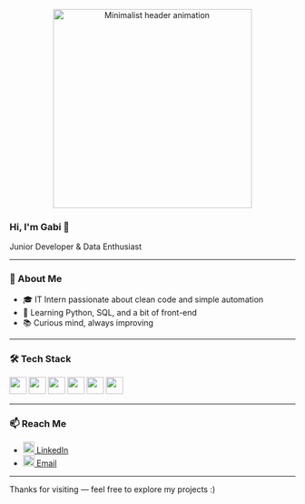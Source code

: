 <p align="center">
  <img src="https://media0.giphy.com/media/v1.Y2lkPTc5MGI3NjExeWFocndsZTUwNDJrOXUzdWV3cWZ1cDRvaTNuNW92dG84b3EyY3Q4ayZlcD12MV9pbnRlcm5hbF9naWZfYnlfaWQmY3Q9Zw/3oKIPnAiaMCws8nOsE/giphy.gif" width="350" alt="Minimalist header animation" />
</p>

### Hi, I'm Gabi 👋

Junior Developer & Data Enthusiast

---

### 🧠 About Me

- 🎓 IT Intern passionate about clean code and simple automation  
- 🐍 Learning Python, SQL, and a bit of front-end  
- 📚 Curious mind, always improving  

---

### 🛠️ Tech Stack

<p>
  <img src="https://cdn.jsdelivr.net/gh/devicons/devicon/icons/python/python-original.svg" height="30" />
  <img src="https://cdn.jsdelivr.net/gh/devicons/devicon/icons/html5/html5-original.svg" height="30" />
  <img src="https://cdn.jsdelivr.net/gh/devicons/devicon/icons/css3/css3-original.svg" height="30" />
  <img src="https://cdn.jsdelivr.net/gh/devicons/devicon/icons/javascript/javascript-original.svg" height="30" />
  <img src="https://cdn.jsdelivr.net/gh/devicons/devicon/icons/postgresql/postgresql-original.svg" height="30" />
  <img src="https://cdn.jsdelivr.net/gh/devicons/devicon/icons/git/git-original.svg" height="30" />
</p>

---

### 📫 Reach Me

- [<img src="https://cdn.jsdelivr.net/gh/devicons/devicon/icons/linkedin/linkedin-original.svg" height="20" /> LinkedIn](https://linkedin.com/in/gabcadasqueves1)  
- [<img src="https://cdn.jsdelivr.net/gh/devicons/devicon/icons/google/google-original.svg" height="20" /> Email](mailto:gabriellecadasqueves@hotmail.com)

---

Thanks for visiting — feel free to explore my projects :)
